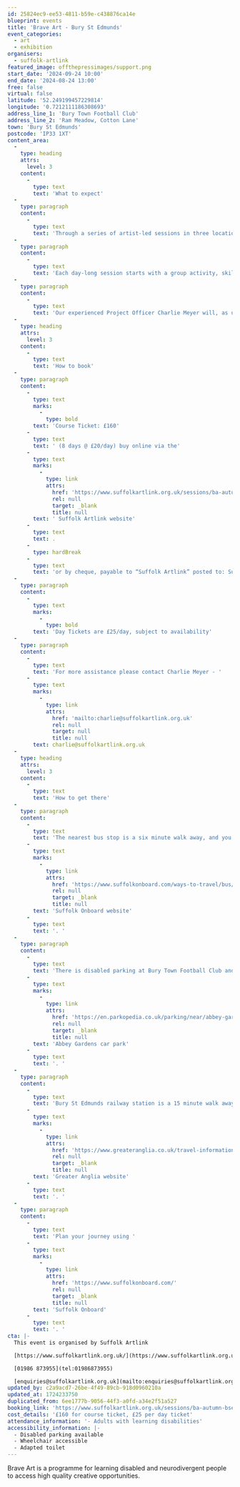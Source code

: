 ```yaml
---
id: 25824ec9-ee53-4811-b59e-c438876ca14e
blueprint: events
title: 'Brave Art - Bury St Edmunds'
event_categories:
  - art
  - exhibition
organisers:
  - suffolk-artlink
featured_image: offthepressimages/support.png
start_date: '2024-09-24 10:00'
end_date: '2024-08-24 13:00'
free: false
virtual: false
latitude: '52.249199457229814'
longitude: '0.7212111186308693'
address_line_1: 'Bury Town Football Club'
address_line_2: 'Ram Meadow, Cotton Lane'
town: 'Bury St Edmunds'
postcode: 'IP33 1XT'
content_area:
  -
    type: heading
    attrs:
      level: 3
    content:
      -
        type: text
        text: 'What to expect'
  -
    type: paragraph
    content:
      -
        type: text
        text: 'Through a series of artist-led sessions in three locations we provide inspiration and support for people to express themselves through visual arts, bringing the social and wellbeing benefits of being creative together.'
  -
    type: paragraph
    content:
      -
        type: text
        text: 'Each day-long session starts with a group activity, skill sharing or discussion, before people are invited to develop and work on a personal project. Participants are encouraged and supported to explore their interests and develop their own creative voice through a range of materials, techniques and creative prompts.'
  -
    type: paragraph
    content:
      -
        type: text
        text: 'Our experienced Project Officer Charlie Meyer will, as usual, create a safe and welcoming space where everyone can be creative and make new friends.'
  -
    type: heading
    attrs:
      level: 3
    content:
      -
        type: text
        text: 'How to book'
  -
    type: paragraph
    content:
      -
        type: text
        marks:
          -
            type: bold
        text: 'Course Ticket: £160'
      -
        type: text
        text: ' (8 days @ £20/day) buy online via the'
      -
        type: text
        marks:
          -
            type: link
            attrs:
              href: 'https://www.suffolkartlink.org.uk/sessions/ba-autumn-bse-24/'
              rel: null
              target: _blank
              title: null
        text: ' Suffolk Artlink website'
      -
        type: text
        text: .
      -
        type: hardBreak
      -
        type: text
        text: 'or by cheque, payable to “Suffolk Artlink” posted to: Suffolk Artlink, Units 13 & 14, Malt Store Annex, The Cut, 8 New Cut, Halesworth, IP19 8BY'
  -
    type: paragraph
    content:
      -
        type: text
        marks:
          -
            type: bold
        text: 'Day Tickets are £25/day, subject to availability'
  -
    type: paragraph
    content:
      -
        type: text
        text: 'For more assistance please contact Charlie Meyer - '
      -
        type: text
        marks:
          -
            type: link
            attrs:
              href: 'mailto:charlie@suffolkartlink.org.uk'
              rel: null
              target: null
              title: null
        text: charlie@suffolkartlink.org.uk
  -
    type: heading
    attrs:
      level: 3
    content:
      -
        type: text
        text: 'How to get there'
  -
    type: paragraph
    content:
      -
        type: text
        text: 'The nearest bus stop is a six minute walk away, and you can access up-to-date timetables on the '
      -
        type: text
        marks:
          -
            type: link
            attrs:
              href: 'https://www.suffolkonboard.com/ways-to-travel/bus/bus-timetables/'
              rel: null
              target: _blank
              title: null
        text: 'Suffolk Onboard website'
      -
        type: text
        text: '. '
  -
    type: paragraph
    content:
      -
        type: text
        text: 'There is disabled parking at Bury Town Football Club and pay and display parking a three minute walk away at '
      -
        type: text
        marks:
          -
            type: link
            attrs:
              href: 'https://en.parkopedia.co.uk/parking/near/abbey-gardens-2/?arriving=202408211030&leaving=202408211230'
              rel: null
              target: _blank
              title: null
        text: 'Abbey Gardens car park'
      -
        type: text
        text: '. '
  -
    type: paragraph
    content:
      -
        type: text
        text: 'Bury St Edmunds railway station is a 15 minute walk away and you can find the train times on the '
      -
        type: text
        marks:
          -
            type: link
            attrs:
              href: 'https://www.greateranglia.co.uk/travel-information/station-information/bse'
              rel: null
              target: _blank
              title: null
        text: 'Greater Anglia website'
      -
        type: text
        text: '. '
  -
    type: paragraph
    content:
      -
        type: text
        text: 'Plan your journey using '
      -
        type: text
        marks:
          -
            type: link
            attrs:
              href: 'https://www.suffolkonboard.com/'
              rel: null
              target: _blank
              title: null
        text: 'Suffolk Onboard'
      -
        type: text
        text: '. '
cta: |-
  This event is organised by Suffolk Artlink

  [https://www.suffolkartlink.org.uk/](https://www.suffolkartlink.org.uk/) 

  [01986 873955](tel:01986873955)

  [enquiries@suffolkartlink.org.uk](mailto:enquiries@suffolkartlink.org.uk)
updated_by: c2a9acd7-26be-4f49-89cb-918d0960210a
updated_at: 1724233750
duplicated_from: 6ee1777b-9056-44f3-a0fd-a34e2f51a527
booking_link: 'https://www.suffolkartlink.org.uk/sessions/ba-autumn-bse-24/'
cost_details: '£160 for course ticket, £25 per day ticket'
attendance_information: '- Adults with learning disabilities'
accessibility_information: |-
  - Disabled parking available
  - Wheelchair accessible
  - Adapted toilet
---
```

Brave Art is a programme for learning disabled and neurodivergent people to access high quality creative opportunities.